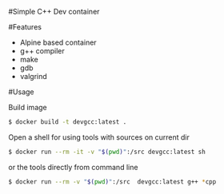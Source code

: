 #Simple C++ Dev container

#Features
* Alpine based container
* g++ compiler
* make
* gdb
* valgrind

#Usage

Build image

```sh
$ docker build -t devgcc:latest .
```

Open a shell for using tools with sources on current dir

```sh
$ docker run --rm -it -v "$(pwd)":/src devgcc:latest sh
```

or the tools directly from command line

```sh
$ docker run --rm -v "$(pwd)":/src  devgcc:latest g++ *cpp
```
 
